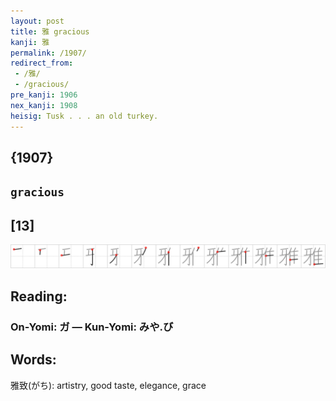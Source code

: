 ```yaml
---
layout: post
title: 雅 gracious
kanji: 雅
permalink: /1907/
redirect_from:
 - /雅/
 - /gracious/
pre_kanji: 1906
nex_kanji: 1908
heisig: Tusk . . . an old turkey.
---
```


## {1907}

## `gracious`

## [13]

<div class="stroke"><img src="../images/E99B85.png" /></div>

## Reading:

### On-Yomi: ガ &mdash; Kun-Yomi: みや.び

## Words:

雅致(がち): artistry, good taste, elegance, grace
